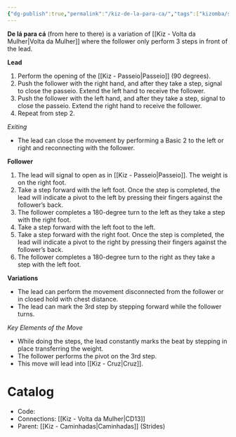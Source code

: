 ```yaml
---
{"dg-publish":true,"permalink":"/kiz-de-la-para-ca/","tags":["kizomba/step"],"created":"2024-09-23T11:58:24.698-04:00","updated":"2025-01-28T12:17:18.093-05:00"}
---
```



**De lá para cá** (from here to there) is a variation of [[Kiz - Volta da Mulher\|Volta da Mulher]] where the follower only perform 3 steps in front of the lead.

**Lead**
1. Perform the opening of the [[Kiz - Passeio\|Passeio]] (90 degrees).
2. Push the follower with the right hand, and after they take a step, signal to close the passeio. Extend the left hand to receive the follower.
3. Push the follower with the left hand, and after they take a step, signal to close the passeio. Extend the right hand to receive the follower.
4. Repeat from step 2.

*Exiting*
- The lead can close the movement by performing a Basic 2 to the left or right and reconnecting with the follower.

**Follower**
1. The lead will signal to open as in [[Kiz - Passeio\|Passeio]]. The weight is on the right foot.
2. Take a step forward with the left foot. Once the step is completed, the lead will indicate a pivot to the left by pressing their fingers against the follower’s back.
3. The follower completes a 180-degree turn to the left as they take a step with the right foot.
4. Take a step forward with the left foot to the left.
5. Take a step forward with the right foot. Once the step is completed, the lead will indicate a pivot to the right by pressing their fingers against the follower’s back.
6. The follower completes a 180-degree turn to the right as they take a step with the left foot.

**Variations**
- The lead can perform the movement disconnected from the follower or in closed hold with chest distance.
- The lead can mark the 3rd step by stepping forward while the follower turns.

*Key Elements of the Move*
- While doing the steps, the lead constantly marks the beat by stepping in place transferring the weight.
- The follower performs the pivot on the 3rd step.
- This move will lead into [[Kiz - Cruz\|Cruz]].

# Catalog

- Code:
- Connections: [[Kiz - Volta da Mulher\|CD13]]
- Parent: [[Kiz - Caminhadas\|Caminhadas]] (Strides)
